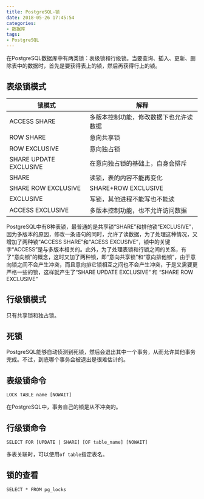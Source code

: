 ```yaml
---
title: PostgreSQL-锁
date: 2018-05-26 17:45:54
categories:
- 数据库
tags:
- PostgreSQL
---
```

在PostgreSQL数据库中有两类锁：表级锁和行级锁。当要查询、插入、更新、删除表中的数据时，首先是要获得表上的锁，然后再获得行上的锁。

## 表级锁模式

|锁模式|解释|
|-|-|
|ACCESS SHARE|多版本控制功能，修改数据下也允许读数据|
|ROW SHARE|意向共享锁|
|ROW EXCLUSIVE|意向独占锁|
|SHARE UPDATE EXCLUSIVE|在意向独占锁的基础上，自身会排斥|
|SHARE|读锁，表的内容不能再变化|
|SHARE ROW EXCLUSIVE|SHARE+ROW EXCLUSIVE|
|EXCLUSIVE|写锁，其他进程不能写也不能读|
|ACCESS EXCLUSIVE|多版本控制功能，也不允许访问数据|

PostgreSQL中有8种表锁，最普通的是共享锁“SHARE”和排他锁“EXCLUSIVE”，因为多版本的原因，修改一条语句的同时，允许了读数据，为了处理这种情况，又增加了两种锁“ACCESS SHARE”和“ACESS EXCUSIVE”，锁中的关键字“ACCESS”是与多版本相关的。此外，为了处理表锁和行锁之间的关系，有了“意向锁”的概念，这时又加了两种锁，即“意向共享锁”和“意向排他锁”，由于意向锁之间不会产生冲突，而且意向排它锁相互之间也不会产生冲突，于是又需要更严格一些的锁，这样就产生了“SHARE UPDATE EXCLUSIVE” 和 “SHARE ROW EXCLUSIVE”

## 行级锁模式

只有共享锁和独占锁。

## 死锁

PostgreSQL能够自动侦测到死锁，然后会退出其中一个事务，从而允许其他事务完成。不过，到底哪个事务会被退出是很难估计的。

## 表级锁命令

```shell
LOCK TABLE name [NOWAIT]
```

在PostgreSQL中，事务自己的锁是从不冲突的。

## 行级锁命令

```shell
SELECT FOR [UPDATE | SHARE] [OF table_name] [NOWAIT]
```

多表关联时，可以使用`of table`指定表名。

## 锁的查看

```
SELECT * FROM pg_locks
```